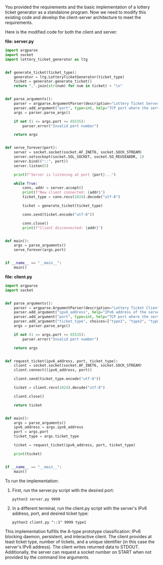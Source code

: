 You provided the requirements and the basic implementation of a lottery ticket generator as a standalone program. Now we need to modify this existing code and develop the client-server architecture to meet the requirements.

Here is the modified code for both the client and server:

**file: server.py**
```python
import argparse
import socket
import lottery_ticket_generator as ltg


def generate_ticket(ticket_type):
    generator = ltg.LotteryTicketGenerator(ticket_type)
    ticket = generator.generate_ticket()
    return ",".join(str(num) for num in ticket) + "\n"


def parse_arguments():
    parser = argparse.ArgumentParser(description="Lottery Ticket Server")
    parser.add_argument("port", type=int, help="TCP port where the server will listen")
    args = parser.parse_args()

    if not (1 <= args.port <= 65535):
        parser.error("Invalid port number")

    return args


def serve_forever(port):
    server = socket.socket(socket.AF_INET6, socket.SOCK_STREAM)
    server.setsockopt(socket.SOL_SOCKET, socket.SO_REUSEADDR, 1)
    server.bind(("::", port))
    server.listen(5)

    print(f"Server is listening at port {port}...")

    while True:
        conn, addr = server.accept()
        print(f"New client connected: {addr}")
        ticket_type = conn.recv(1024).decode("utf-8")

        ticket = generate_ticket(ticket_type)

        conn.send(ticket.encode("utf-8"))

        conn.close()
        print(f"Client disconnected: {addr}")


def main():
    args = parse_arguments()
    serve_forever(args.port)


if __name__ == "__main__":
    main()
```

**file: client.py**
```python
import argparse
import socket


def parse_arguments():
    parser = argparse.ArgumentParser(description="Lottery Ticket Client")
    parser.add_argument("ipv6_address", help="IPv6 address of the server")
    parser.add_argument("port", type=int, help="TCP port where the server is listening")
    parser.add_argument("ticket_type", choices=["type1", "type2", "type3"], help="Type of lottery ticket to request")
    args = parser.parse_args()

    if not (1 <= args.port <= 65535):
        parser.error("Invalid port number")

    return args


def request_ticket(ipv6_address, port, ticket_type):
    client = socket.socket(socket.AF_INET6, socket.SOCK_STREAM)
    client.connect((ipv6_address, port))

    client.send(ticket_type.encode("utf-8"))

    ticket = client.recv(1024).decode("utf-8")

    client.close()

    return ticket


def main():
    args = parse_arguments()
    ipv6_address = args.ipv6_address
    port = args.port
    ticket_type = args.ticket_type

    ticket = request_ticket(ipv6_address, port, ticket_type)

    print(ticket)


if __name__ == "__main__":
    main()
```

To run the implementation:
1. First, run the server.py script with the desired port:

   `python3 server.py 9999`

2. In a different terminal, run the client.py script with the server's IPv6 address, port, and desired ticket type:

   `python3 client.py "::1" 9999 type1`

This implementation fulfills the A-type prototype classification: IPv6 blocking daemon, persistent, and interactive client. The client provides at least ticket type, number of tickets, and a unique identifier (in this case the server's IPv6 address). The client writes returned data to STDOUT. Additionally, the server can request a socket number on START when not provided by the command line arguments.

